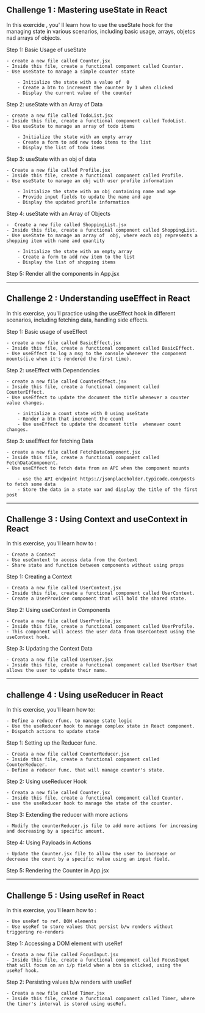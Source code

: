 ## Challenge 1 : Mastering useState in React

In this exercide , you' ll learn how to use the useState hook for the managing state in various scenarios, including basic usage, arrays, objetcs nad arrays of objects.

Step 1: Basic Usage of useState

    - create a new file called Counter.jsx
    - Inside this file, create a functional component called Counter.
    - Use useState to manage a simple counter state

        - Initialize the state with a value of  0
        - Create a btn to increment the counter by 1 when clicked
        - Display the current value of the counter

Step 2: useState with an Array of Data

    - create a new file called TodoList.jsx
    - Inside this file, create a functional component called TodoList.
    - Use useState to manage an array of todo items

        - Initialize the state with an empty array
        - Create a form to add new todo items to the list
        - Display the list of todo items

Step 3: useState with an obj of data

    - Create a new file called Profile.jsx
    - Inside this file, create a functional component called Profile.
    - Use useState to manage an obj with user profile information

        - Initialize the state with an obj containing name and age
        - Provide input fields to update the name and age
        - Display the updated profile information

Step 4: useState with an Array of Objects

    -  Create a new file called ShoppingList.jsx
    - Inside this file, create a functional component called ShoppingList.
    - Use useState to manage an array of  obj, where each obj represents a shopping item with name and quantity

        - Initialize the state with an empty array
        - Create a form to add new item to the list
        - Display the list of shopping items

Step 5: Render all the components in App.jsx

---

## Challenge 2 : Understanding useEffect in React

In this exercise, you'll practice using the useEffect hook in different scenarios, including fetching data, handling side effects.

Step 1: Basic usage of useEffect

    - create a new file called BasicEffect.jsx
    - Inside this file, create a functional component called BasicEffect.
    - Use useEffect to log a msg to the console whenever the component mounts(i.e when it's rendered the first time).

Step 2: useEffect with Dependencies

    - create a new file called CounterEffect.jsx
    - Inside this file, create a functional component called CounterEffect.
    - Use useEffect to update the document the title whenever a counter value changes.

        - initialize a count state with 0 using useState
        - Render a btn that increment the count
        - Use useEffect to update the document title  whenever count changes.

Step 3: useEffect for fetching Data

    - create a new file called FetchDataComponent.jsx
    - Inside this file, create a functional component called FetchDataComponent.
    - Use useEffect to fetch data from an API when the component mounts

        - use the API endpoint https://jsonplaceholder.typicode.com/posts to fetch some data
        - Store the data in a state var and display the title of the first post

---

## Challenge 3 : Using Context and useContext in React

In this exercise, you'll learn how to :

    - Create a Context
    - Use useContext to access data from the Context
    - Share state and function between components without using props

Step 1: Creating a Context

    - Creata a new file called UserContext.jsx
    - Inside this file, create a functional component called UserContext.
    - Create a UserProvider component that will hold the shared state.

Step 2: Using useContext in Components

    - Creata a new file called UserProfile.jsx
    - Inside this file, create a functional component called UserProfile.
    - This component will access the user data from UserContext using the useContext hook.

Step 3: Updating the Context Data

    - Creata a new file called UserUser.jsx
    - Inside this file, create a functional component called UserUser that allows the user to update their name.

---

## challenge 4 : Using useReducer in React

In this exercise, you'll learn how to:

    - Define a reduce rfunc. to manage state logic
    - Use the useReducer hook to manage complex state in React component.
    - Dispatch actions to update state

Step 1: Setting up the Reducer func.

    - Creata a new file called CounterReducer.jsx
    - Inside this file, create a functional component called CounterReducer.
    - Define a reducer func. that will manage counter's state.

Step 2: Using useReducer Hook

    - Creata a new file called Counter.jsx
    - Inside this file, create a functional component called Counter.
    - use the useReducer hook to manage the state of the counter.

Step 3: Extending the reducer with more actions

    - Modify the counterReducer.js file to add more actions for increasing and decreasing by a specific amount.

Step 4: Using Payloads in Actions

    - Update the Counter.jsx file to allow the user to increase or decrease the count by a specific value using an input field.

Step 5: Rendering the Counter in App.jsx

---

## Challenge 5 : Using useRef in React

In this exercise, you'll learn how to :

    - Use useRef to ref. DOM elements
    - Use useRef to store values that persist b/w renders without triggering re-renders

Step 1: Accessing a DOM element with useRef

    - Creata a new file called FocusInput.jsx
    - Inside this file, create a functional component called FocusInput that will focun on an i/p field when a btn is clicked, using the useRef hook.

Step 2: Persisting values b/w renders with useRef

    - Creata a new file called Timer.jsx
    - Inside this file, create a functional component called Timer, where the timer's interval is stored using useRef.
